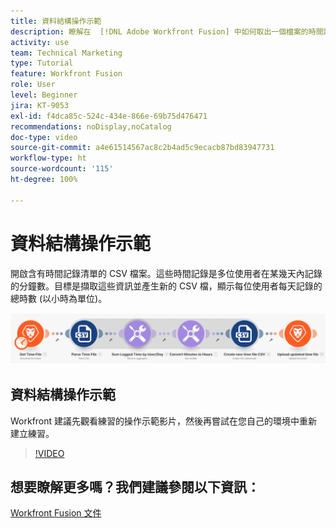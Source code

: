 ```yaml
---
title: 資料結構操作示範
description: 瞭解在  [!DNL Adobe Workfront Fusion] 中如何取出一個檔案的時間記錄資訊，將資訊轉換，然後用轉換後的資料產生新檔案。
activity: use
team: Technical Marketing
type: Tutorial
feature: Workfront Fusion
role: User
level: Beginner
jira: KT-9053
exl-id: f4dca85c-524c-434e-866e-69b75d476471
recommendations: noDisplay,noCatalog
doc-type: video
source-git-commit: a4e61514567ac8c2b4ad5c9ecacb87bd83947731
workflow-type: ht
source-wordcount: '115'
ht-degree: 100%

---
```


# 資料結構操作示範

開啟含有時間記錄清單的 CSV 檔案。這些時間記錄是多位使用者在某幾天內記錄的分鐘數。目標是擷取這些資訊並產生新的 CSV 檔，顯示每位使用者每天記錄的總時數 (以小時為單位)。

![影像顯示 Fusion 情境](assets/data-structures-and-data-stores-1.png)

## 資料結構操作示範

Workfront 建議先觀看練習的操作示範影片，然後再嘗試在您自己的環境中重新建立練習。

>[!VIDEO](https://video.tv.adobe.com/v/335294/?quality=12&learn=on)



## 想要瞭解更多嗎？我們建議參閱以下資訊：

[Workfront Fusion 文件](https://experienceleague.adobe.com/docs/workfront/using/adobe-workfront-fusion/workfront-fusion-2.html?lang=zh-Hant)
